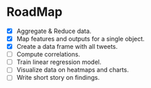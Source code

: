 # RoadMap

- [X] Aggregate & Reduce data.
- [X] Map features and outputs for a single object.
- [X] Create a data frame with all tweets.
- [ ] Compute correlations.
- [ ] Train linear regression model.
- [ ] Visualize data on heatmaps and charts.
- [ ] Write short story on findings. 
